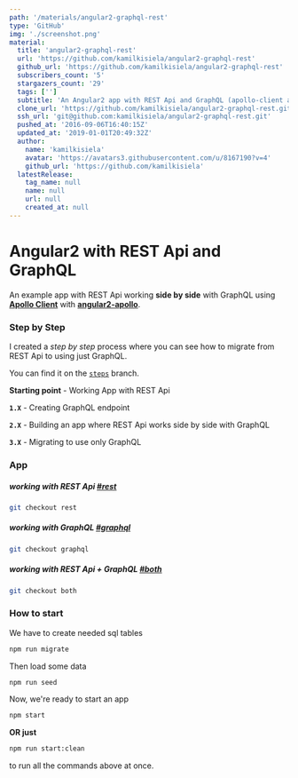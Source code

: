 ```yaml
---
path: '/materials/angular2-graphql-rest'
type: 'GitHub'
img: './screenshot.png'
material:
  title: 'angular2-graphql-rest'
  url: 'https://github.com/kamilkisiela/angular2-graphql-rest'
  github_url: 'https://github.com/kamilkisiela/angular2-graphql-rest'
  subscribers_count: '5'
  stargazers_count: '29'
  tags: ['']
  subtitle: 'An Angular2 app with REST Api and GraphQL (apollo-client and angular2-apollo)'
  clone_url: 'https://github.com/kamilkisiela/angular2-graphql-rest.git'
  ssh_url: 'git@github.com:kamilkisiela/angular2-graphql-rest.git'
  pushed_at: '2016-09-06T16:40:15Z'
  updated_at: '2019-01-01T20:49:32Z'
  author:
    name: 'kamilkisiela'
    avatar: 'https://avatars3.githubusercontent.com/u/8167190?v=4'
    github_url: 'https://github.com/kamilkisiela'
  latestRelease:
    tag_name: null
    name: null
    url: null
    created_at: null
---
```

# Angular2 with REST Api and GraphQL

An example app with REST Api working **side by side** with GraphQL using [**Apollo Client**](https://github.com/apollostack/apollo-client) with [**angular2-apollo**](https://github.com/apollostack/angular2-apollo).

### Step by Step

I created a *step by step* process where you can see how to migrate from REST Api to using just GraphQL.

You can find it on the [`steps`](https://github.com/kamilkisiela/angular2-graphql-rest/tree/steps) branch.

**Starting point** - Working App with REST Api

**`1.X`** - Creating GraphQL endpoint

**`2.X`** - Building an app where REST Api works side by side with GraphQL

**`3.X`** - Migrating to use only GraphQL

### App

##### working with REST Api [*#rest*](https://github.com/kamilkisiela/angular2-graphql-rest/tree/rest)

```bash
git checkout rest
```

##### working with GraphQL [*#graphql*](https://github.com/kamilkisiela/angular2-graphql-rest/tree/graphql)

```bash
git checkout graphql
```

##### working with REST Api + GraphQL [*#both*](https://github.com/kamilkisiela/angular2-graphql-rest/tree/both)

```bash
git checkout both
```

### How to start

We have to create needed sql tables

```bash
npm run migrate
```

Then load some data

```bash
npm run seed
```

Now, we're ready to start an app

```bash
npm start
```

**OR just**

```bash
npm run start:clean
```

to run all the commands above at once.
